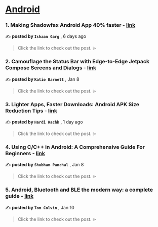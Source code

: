 
<h1><a href=https://medium.com/tag/android/recommended target="_blank" rel="noopener noreferrer">Android</a></h1>
<h3>1. Making Shadowfax Android App 40% faster - <a href=https://medium.com/shadowfax-newsroom/making-shadowfax-android-app-40-faster-995cd36b6e5e?source=tag_recommended_feed---------0-107----------android----------af4d8663_027e_439b_9309_fc54b11459c9------- target="_blank" rel="noopener noreferrer">link</a></h3>

✍️ **posted by `Ishaan Garg`** <date> , 6 days ago</date>

<blockquote>Click the link to check out the post. ⌲</blockquote>

<h3>2. Camouflage the Status Bar with Edge-to-Edge Jetpack Compose Screens and Dialogs - <a href=https://medium.com/proandroiddev/camouflage-the-status-bar-with-edge-to-edge-jetpack-compose-screens-and-dialogs-bea553dd97ff?source=tag_recommended_feed---------1-85----------android----------af4d8663_027e_439b_9309_fc54b11459c9------- target="_blank" rel="noopener noreferrer">link</a></h3>

✍️ **posted by `Katie Barnett`** <date> , Jan 8</date>

<blockquote>Click the link to check out the post. ⌲</blockquote>

<h3>3. Lighter Apps, Faster Downloads: Android APK Size Reduction Tips - <a href=https://medium.com/@hardirachh/lighter-apps-faster-downloads-android-apk-size-reduction-tips-60fa44b5f681?source=tag_recommended_feed---------2-84----------android----------af4d8663_027e_439b_9309_fc54b11459c9------- target="_blank" rel="noopener noreferrer">link</a></h3>

✍️ **posted by `Hardi Rachh`** <date> , 1 day ago</date>

<blockquote>Click the link to check out the post. ⌲</blockquote>

<h3>4. Using C/C++ in Android: A Comprehensive Guide For Beginners - <a href=https://medium.com/proandroiddev/using-c-c-in-android-a-comprehensive-guide-for-beginners-8a870cf3dba6?source=tag_recommended_feed---------3-107----------android----------af4d8663_027e_439b_9309_fc54b11459c9------- target="_blank" rel="noopener noreferrer">link</a></h3>

✍️ **posted by `Shubham Panchal`** <date> , Jan 8</date>

<blockquote>Click the link to check out the post. ⌲</blockquote>

<h3>5. Android, Bluetooth and BLE the modern way: a complete guide - <a href=https://medium.com/proandroiddev/android-bluetooth-and-ble-the-modern-way-a-complete-guide-4e95138998a0?source=tag_recommended_feed---------4-85----------android----------af4d8663_027e_439b_9309_fc54b11459c9------- target="_blank" rel="noopener noreferrer">link</a></h3>

✍️ **posted by `Tom Colvin`** <date> , Jan 10</date>

<blockquote>Click the link to check out the post. ⌲</blockquote>


